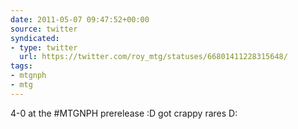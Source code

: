 ```yaml
---
date: 2011-05-07 09:47:52+00:00
source: twitter
syndicated:
- type: twitter
  url: https://twitter.com/roy_mtg/statuses/66801411228315648/
tags:
- mtgnph
- mtg
---
```


4-0 at the #MTGNPH prerelease :D got crappy rares D: